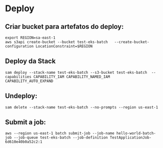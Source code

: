 # Deploy

## Criar bucket para artefatos do deploy:
```
export REGION=sa-east-1
aws s3api create-bucket --bucket test-eks-batch   --create-bucket-configuration LocationConstraint=$REGION
```
## Deploy da Stack
```
sam deploy --stack-name test-eks-batch --s3-bucket test-eks-batch  --capabilities CAPABILITY_IAM CAPABILITY_NAMED_IAM CAPABILITY_AUTO_EXPAND
```
## Undeploy:
```
sam delete --stack-name test-eks-batch --no-prompts --region us-east-1
```

## Submit a job:
```
aws --region us-east-1 batch submit-job --job-name hello-world-batch-job --job-queue test-eks-batch --job-definition TestApplicationJob-6d610e40b0a52c2:1
```